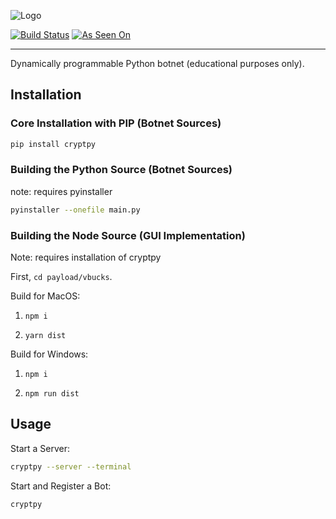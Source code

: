 ![Logo](http://mattnappo.com/crypt.png)

[![Build Status](https://travis-ci.com/dowlandaiello/CryptPy.js.svg?branch=master)](https://travis-ci.com/dowlandaiello/CryptPy.js)
[![As Seen On](https://img.shields.io/badge/As%20Seen%20On-GitHub,%20PyPi,%20NPM,%20Google%20Chrome-brightgreen.svg)](https://img.shields.io/badge/As%20Seen%20On-GitHub-brightgreen.svg)
___

Dynamically programmable Python botnet (educational purposes only).

## Installation

### Core Installation with PIP (Botnet Sources)

```BASH
pip install cryptpy
```

### Building the Python Source (Botnet Sources)

note: requires pyinstaller

```BASH
pyinstaller --onefile main.py
```

### Building the Node Source (GUI Implementation)

Note: requires installation of cryptpy

First, `cd payload/vbucks`.

Build for MacOS:

1. `npm i`

2. `yarn dist`

Build for Windows:

1. `npm i`

2. `npm run dist`

## Usage

Start a Server:

```bash
cryptpy --server --terminal
```

Start and Register a Bot:

```bash
cryptpy
```

